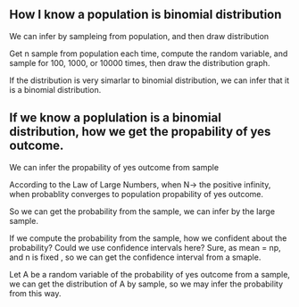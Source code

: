 ## How I know a population is binomial distribution
We can infer by sampleing from population, and then draw distribution

Get n sample from population each time, compute the random variable, and sample for 100, 1000, or 10000 times,
then draw the distribution graph.

If the distribution is very simarlar to binomial distribution, we can infer that it is a binomial distribution. 


## If we know a poplulation is a binomial distribution, how we get the propability of yes outcome.
We can infer the propability of yes outcome from sample 

According to the Law of Large Numbers, when N-> the positive infinity, when probablity converges to population propability of yes outcome. 

So we can get the probability from the sample, we can infer by the large sample. 

If we compute the probability from the sample, how we confident about the probability? Could we use confidence intervals here?  Sure, as mean = np, and n is fixed , so we can get the confidence interval from a smaple. 

Let A be a random variable of the probability of yes outcome from a sample, we can get the distribution of A by sample, so we may infer the probability from this way. 


